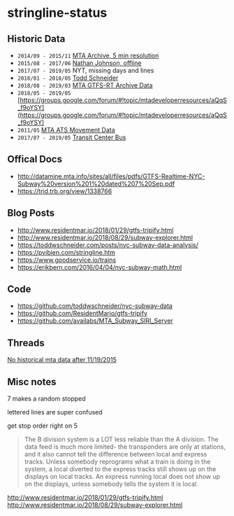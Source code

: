 # stringline-status

## Historic Data

- `2014/09 - 2015/11` [MTA Archive, 5 min resolution](http://web.mta.info/developers/resources/nyct/MTA-Bus-Time-documentation.htm)
- `2015/08 - 2017/06` [Nathan Johnson, offline](http://data.beta.nyc/dataset/unofficial-mta-transit-data-archive) 
- `2017/07 - 2019/05` NYT, missing days and lines
- `2018/01 - 2018/05` [Todd Schneider](https://github.com/toddwschneider/nyc-subway-data/tree/master/analysis)
- `2018/08 - 2019/03` [MTA GTFS-RT Archive Data](http://web.mta.info/developers/data/archives.html)
- `2018/05 - 2019/05` [https://groups.google.com/forum/#!topic/mtadeveloperresources/aQqS_f9oYSY](https://groups.google.com/forum/#!topic/mtadeveloperresources/aQqS_f9oYSY)
- `2011/05` [MTA ATS Movement Data](http://web.mta.info/developers/developer-data-terms.html#data)
- `2017/07 - 2019/05` [Transit Center Bus](https://github.com/Bus-Data-NYC/mta-bus-archive/blob/master/README.md)

## Offical Docs

- http://datamine.mta.info/sites/all/files/pdfs/GTFS-Realtime-NYC-Subway%20version%201%20dated%207%20Sep.pdf
- https://trid.trb.org/view/1338766

## Blog Posts
- http://www.residentmar.io/2018/01/29/gtfs-tripify.html
- http://www.residentmar.io/2018/08/29/subway-explorer.html
- https://toddwschneider.com/posts/nyc-subway-data-analysis/
- https://pvibien.com/stringline.htm
- https://www.goodservice.io/trains
- https://erikbern.com/2016/04/04/nyc-subway-math.html

## Code
- https://github.com/toddwschneider/nyc-subway-data
- https://github.com/ResidentMario/gtfs-tripify
- https://github.com/availabs/MTA_Subway_SIRI_Server

## Threads

[No historical mta data after 11/19/2015](https://groups.google.com/forum/#!topic/mtadeveloperresources/Fs6v6yzTj9Q)


## Misc notes

7 makes a random stopped

lettered lines are super confused

get stop order right on 5 


> The B division system is a LOT less reliable than the A division. The data feed is much more limited- the transponders are only at stations, and it also cannot tell the difference between local and express tracks. Unless somebody reprograms what a train is doing in the system, a local diverted to the express tracks still shows up on the displays on local tracks. An express running local does not show up on the displays, unless somebody tells the system it is local. 


http://www.residentmar.io/2018/01/29/gtfs-tripify.html
http://www.residentmar.io/2018/08/29/subway-explorer.html
